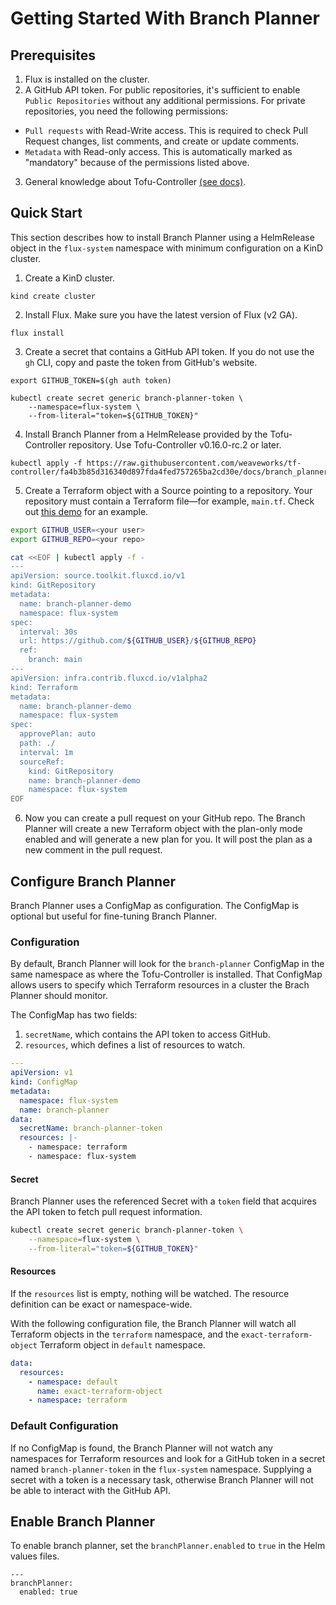 # Getting Started With Branch Planner

## Prerequisites

1. Flux is installed on the cluster.
2. A GitHub API token. For public repositories, it's sufficient to enable `Public Repositories` without
any additional permissions. For private repositories, you need the following permissions:
  - `Pull requests` with Read-Write access. This is required to check Pull Request
  changes, list comments, and create or update comments.
  - `Metadata` with Read-only access. This is automatically marked as "mandatory"
  because of the permissions listed above.
3. General knowledge about Tofu-Controller [(see docs)](https://flux-iac.github.io/tofu-controller/).

## Quick Start

This section describes how to install Branch Planner using a HelmRelease object in the `flux-system` namespace with minimum configuration on a KinD cluster.

1. Create a KinD cluster.
```
kind create cluster
```

2. Install Flux. Make sure you have the latest version of Flux (v2 GA).

```
flux install
```

3. Create a secret that contains a GitHub API token. If you do not use the `gh` CLI, copy and paste the token from GitHub's website.

```
export GITHUB_TOKEN=$(gh auth token)

kubectl create secret generic branch-planner-token \
    --namespace=flux-system \
    --from-literal="token=${GITHUB_TOKEN}"
```

4. Install Branch Planner from a HelmRelease provided by the Tofu-Controller repository. Use Tofu-Controller v0.16.0-rc.2 or later.

```
kubectl apply -f https://raw.githubusercontent.com/weaveworks/tf-controller/fa4b3b85d316340d897fda4fed757265ba2cd30e/docs/branch_planner/release.yaml
```

5. Create a Terraform object with a Source pointing to a repository. Your repository must contain a Terraform file—for example, `main.tf`. Check out [this demo](https://github.com/flux-iac/branch-planner-demo) for an example.

```bash
export GITHUB_USER=<your user>
export GITHUB_REPO=<your repo>

cat <<EOF | kubectl apply -f -
---
apiVersion: source.toolkit.fluxcd.io/v1
kind: GitRepository
metadata:
  name: branch-planner-demo
  namespace: flux-system
spec:
  interval: 30s
  url: https://github.com/${GITHUB_USER}/${GITHUB_REPO}
  ref:
    branch: main
---
apiVersion: infra.contrib.fluxcd.io/v1alpha2
kind: Terraform
metadata:
  name: branch-planner-demo
  namespace: flux-system
spec:
  approvePlan: auto
  path: ./
  interval: 1m
  sourceRef:
    kind: GitRepository
    name: branch-planner-demo
    namespace: flux-system
EOF
```

6. Now you can create a pull request on your GitHub repo. The Branch Planner will create a new Terraform object with the plan-only mode enabled and will generate a new plan for you. It will post the plan as a new comment in the pull request.

## Configure Branch Planner

Branch Planner uses a ConfigMap as configuration. The ConfigMap is optional but useful for fine-tuning Branch Planner.

### Configuration

By default, Branch Planner will look for the `branch-planner` ConfigMap in the same namespace as where the Tofu-Controller is installed.
That ConfigMap allows users to specify which Terraform resources in a cluster the Brach Planner should monitor.

The ConfigMap has two fields:

1. `secretName`, which contains the API token to access GitHub.
2. `resources`, which defines a list of resources to watch.

```yaml
---
apiVersion: v1
kind: ConfigMap
metadata:
  namespace: flux-system
  name: branch-planner
data:
  secretName: branch-planner-token
  resources: |-
    - namespace: terraform
    - namespace: flux-system
```

#### Secret

Branch Planner uses the referenced Secret with a `token` field that acquires the
API token to fetch pull request information.

```bash
kubectl create secret generic branch-planner-token \
    --namespace=flux-system \
    --from-literal="token=${GITHUB_TOKEN}"
```

#### Resources

If the `resources` list is empty, nothing will be watched. The resource definition
can be exact or namespace-wide.

With the following configuration file, the Branch Planner will watch all Terraform objects in
the `terraform` namespace, and the `exact-terraform-object` Terraform object in
`default` namespace.

```yaml
data:
  resources:
    - namespace: default
      name: exact-terraform-object
    - namespace: terraform
```

### Default Configuration

If no ConfigMap is found, the Branch Planner will not watch any namespaces for Terraform resources and look for a GitHub token in a secret named `branch-planner-token` in the `flux-system` namespace. Supplying a secret with a token is a necessary task, otherwise Branch Planner will not be able to interact with the GitHub API.

## Enable Branch Planner

To enable branch planner, set the `branchPlanner.enabled` to `true` in the Helm
values files.

```
---
branchPlanner:
  enabled: true
```
